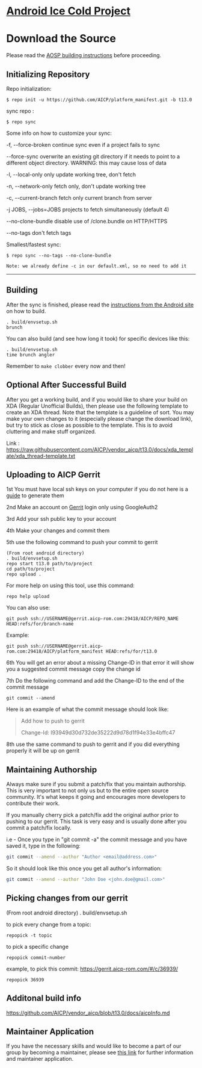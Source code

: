 [Android Ice Cold Project](http://aicp-rom.com)
====================================


Download the Source
===================

Please read the [AOSP building instructions](https://source.android.com/source/index.html) before proceeding.

Initializing Repository
-----------------------

Repo initialization:

    $ repo init -u https://github.com/AICP/platform_manifest.git -b t13.0


sync repo :

    $ repo sync

Some info on how to customize your sync:

  -f, --force-broken    continue sync even if a project fails to sync

  --force-sync          overwrite an existing git directory if it needs to
                        point to a different object directory. WARNING: this
                        may cause loss of data

  -l, --local-only      only update working tree, don't fetch

  -n, --network-only    fetch only, don't update working tree

  -c, --current-branch  fetch only current branch from server

  -j JOBS, --jobs=JOBS  projects to fetch simultaneously (default 4)

  --no-clone-bundle     disable use of /clone.bundle on HTTP/HTTPS

  --no-tags             don't fetch tags

Smallest/fastest sync:

    $ repo sync --no-tags --no-clone-bundle

    Note: we already define -c in our default.xml, so no need to add it

***

Building
--------

After the sync is finished, please read the [instructions from the Android site](https://source.android.com/source/building.html) on how to build.

    . build/envsetup.sh
    brunch


You can also build (and see how long it took) for specific devices like this:

    . build/envsetup.sh
    time brunch angler

Remember to `make clobber` every now and then!


Optional After Successful Build
--------------------------------

After you get a working build, and if you would like to share your build on XDA (Regular Unofficial Builds), then please use the following template to create
an XDA thread. Note that the template is a guideline of sort. You may make your own changes to it (especially please change the download link), but try
to stick as close as possible to the template. This is to avoid cluttering and make stuff organized.

Link : https://raw.githubusercontent.com/AICP/vendor_aicp/t13.0/docs/xda_template/xda_thread-template.txt


Uploading to AICP Gerrit
---------------

1st You must have local ssh keys on your computer if you do not here is a [guide](https://help.github.com/articles/connecting-to-github-with-ssh/) to generate them

2nd Make an account on [Gerrit](http://gerrit.aicp-rom.com) login only using GoogleAuth2

3rd Add your ssh public key to your account

4th Make your changes and commit them

5th use the following command to push your commit to gerrit

    (From root android directory)
    . build/envsetup.sh
    repo start t13.0 path/to/project
    cd path/to/project
    repo upload .

For more help on using this tool, use this command:

    repo help upload

You can also use:

    git push ssh://USERNAME@gerrit.aicp-rom.com:29418/AICP/REPO_NAME HEAD:refs/for/branch-name

Example:

    git push ssh://USERNAME@gerrit.aicp-rom.com:29418/AICP/platform_manifest HEAD:refs/for/t13.0


6th You will get an error about a missing Change-ID in that error it will show you a suggested commit message copy the change id

7th Do the following command and add the Change-ID to the end of the commit message

    git commit --amend

Here is an example of what the commit message should look like:

> Add how to push to gerrit
>
> Change-Id: I93949d30d732de35222d9d78d1f94e33e4bffc47

8th use the same command to push to gerrit and if you did everything properly it will be up on gerrit



## Maintaining Authorship ##
Always make sure if you submit a patch/fix that you maintain authorship.
This is very important to not only us but to the entire open source community. It's what keeps it going and encourages more developers to contribute their work.

If you manually cherry pick a patch/fix add the original author prior to pushing to our gerrit.
This task is very easy and is usually done after you commit a patch/fix locally.

i.e - Once you type in "git commit -a" the commit message and you have saved it, type in the following:

```bash
git commit --amend --author "Author <email@address.com>"
```

So it should look like this once you get all author's information:

```bash
git commit --amend --author "John Doe <john.doe@gmail.com>"
```

Picking changes from our gerrit
-------------------------------

(From root android directory)
    . build/envsetup.sh

to pick every change from a topic:

    repopick -t topic

to pick a specific change

    repopick commit-number

example, to pick this commit: https://gerrit.aicp-rom.com/#/c/36939/

    repopick 36939


Additonal build info
-------------------------------
https://github.com/AICP/vendor_aicp/blob/t13.0/docs/aicpInfo.md


## Maintainer Application ##
If you have the necessary skills and would like to become a part of our group by becoming a maintainer,
please see [this link](https://github.com/AICP/vendor_aicp/blob/t13.0/docs/maintainerApplication.md) for further information and maintainer application.
